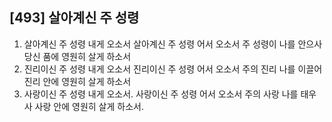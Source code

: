 ## [493] 살아계신 주 성령

1) 살아계신 주 성령 내게 오소서 살아계신 주 성령 어서 오소서 주 성령이 나를 안으사 당신 품에 영원히 살게 하소서
2) 진리이신 주 성령 내게 오소서 진리이신 주 성령 어서 오소서 주의 진리 나를 이끌어 진리 안에 영원히 살게 하소서
3) 사랑이신 주 성령 내게 오소서. 사랑이신 주 성령 어서 오소서 주의 사랑 나를 태우사 사랑 안에 영원히 살게 하소서.
